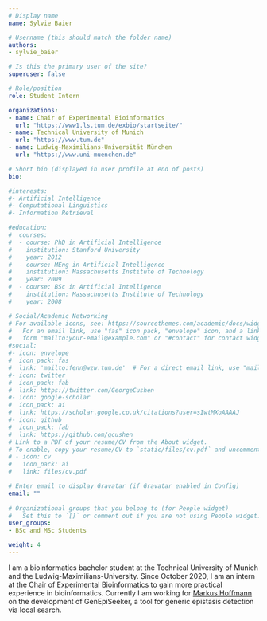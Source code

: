 ```yaml
---
# Display name
name: Sylvie Baier

# Username (this should match the folder name)
authors:
- sylvie_baier

# Is this the primary user of the site?
superuser: false

# Role/position
role: Student Intern

organizations:
- name: Chair of Experimental Bioinformatics
  url: "https://www1.ls.tum.de/exbio/startseite/"
- name: Technical University of Munich
  url: "https://www.tum.de"
- name: Ludwig-Maximilians-Universität München
  url: "https://www.uni-muenchen.de"

# Short bio (displayed in user profile at end of posts)
bio:   

#interests:
#- Artificial Intelligence
#- Computational Linguistics
#- Information Retrieval

#education:
#  courses:
#  - course: PhD in Artificial Intelligence
#    institution: Stanford University
#    year: 2012
#  - course: MEng in Artificial Intelligence
#    institution: Massachusetts Institute of Technology
#    year: 2009
#  - course: BSc in Artificial Intelligence
#    institution: Massachusetts Institute of Technology
#    year: 2008

# Social/Academic Networking
# For available icons, see: https://sourcethemes.com/academic/docs/widgets/#icons
#   For an email link, use "fas" icon pack, "envelope" icon, and a link in the
#   form "mailto:your-email@example.com" or "#contact" for contact widget.
#social:
#- icon: envelope
#  icon_pack: fas
#  link: 'mailto:fenn@wzw.tum.de'  # For a direct email link, use "mailto:test@example.org".
#- icon: twitter
#  icon_pack: fab
#  link: https://twitter.com/GeorgeCushen
#- icon: google-scholar
#  icon_pack: ai
#  link: https://scholar.google.co.uk/citations?user=sIwtMXoAAAAJ
#- icon: github
#  icon_pack: fab
#  link: https://github.com/gcushen
# Link to a PDF of your resume/CV from the About widget.
# To enable, copy your resume/CV to `static/files/cv.pdf` and uncomment the lines below.  
# - icon: cv
#   icon_pack: ai
#   link: files/cv.pdf

# Enter email to display Gravatar (if Gravatar enabled in Config)
email: ""
  
# Organizational groups that you belong to (for People widget)
#   Set this to `[]` or comment out if you are not using People widget.  
user_groups:
- BSc and MSc Students

weight: 4
---
```


I am a bioinformatics bachelor student at the Technical University of Munich and the Ludwig-Maximilians-University. Since October 2020, I am an intern at the Chair of Experimental Bioinformatics to gain more practical experience in bioinformatics. 
Currently I am working for [Markus Hoffmann](/authors/markus_hoffmann) on the development of GenEpiSeeker, a tool for generic epistasis detection via local search. 


